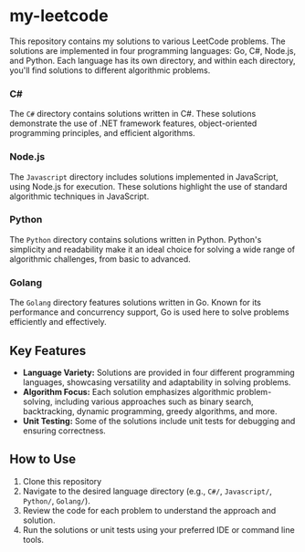 # my-leetcode

This repository contains my solutions to various LeetCode problems. The solutions are implemented in four programming languages: Go, C#, Node.js, and Python. Each language has its own directory, and within each directory, you'll find solutions to different algorithmic problems.

### C#
The `C#` directory contains solutions written in C#. These solutions demonstrate the use of .NET framework features, object-oriented programming principles, and efficient algorithms.

### Node.js
The `Javascript` directory includes solutions implemented in JavaScript, using Node.js for execution. These solutions highlight the use of standard algorithmic techniques in JavaScript.

### Python
The `Python` directory contains solutions written in Python. Python's simplicity and readability make it an ideal choice for solving a wide range of algorithmic challenges, from basic to advanced.

### Golang
The `Golang` directory features solutions written in Go. Known for its performance and concurrency support, Go is used here to solve problems efficiently and effectively.

## Key Features
- **Language Variety:** Solutions are provided in four different programming languages, showcasing versatility and adaptability in solving problems.
- **Algorithm Focus:** Each solution emphasizes algorithmic problem-solving, including various approaches such as binary search, backtracking, dynamic programming, greedy algorithms, and more.
- **Unit Testing:** Some of the solutions include unit tests for debugging and ensuring correctness.

## How to Use

1. Clone this repository
2. Navigate to the desired language directory (e.g., `C#/`, `Javascript/`, `Python/`, `Golang/`).
3. Review the code for each problem to understand the approach and solution.
4. Run the solutions or unit tests using your preferred IDE or command line tools.
